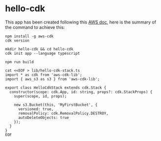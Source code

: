 # hello-cdk

This app has been created following this [AWS doc](https://docs.aws.amazon.com/cdk/v2/guide/getting_started.html), here is the summary of the command to achieve this:
```
npm install -g aws-cdk
cdk version

mkdir hello-cdk && cd hello-cdk
cdk init app --language typescript

npm run build

cat <<EOF > lib/hello-cdk-stack.ts
import * as cdk from 'aws-cdk-lib';
import { aws_s3 as s3 } from 'aws-cdk-lib';

export class HelloCdkStack extends cdk.Stack {
  constructor(scope: cdk.App, id: string, props?: cdk.StackProps) {
    super(scope, id, props);

    new s3.Bucket(this, 'MyFirstBucket', {
      versioned: true,
      removalPolicy: cdk.RemovalPolicy.DESTROY,
      autoDeleteObjects: true
    });
  }
}
EOF
```